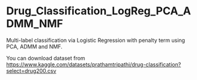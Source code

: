# Drug_Classification_LogReg_PCA_ADMM_NMF
Multi-label classification via Logistic Regression with penalty term using PCA, ADMM and NMF.

You can download dataset from https://www.kaggle.com/datasets/prathamtripathi/drug-classification?select=drug200.csv 
